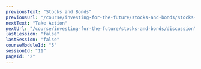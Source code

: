 ```yaml
---
previousText: "Stocks and Bonds"
previousUrl: "/course/investing-for-the-future/stocks-and-bonds/stocks-and-bonds"
nextText: "Take Action"
nextUrl: "/course/investing-for-the-future/stocks-and-bonds/discussion"
lastLession: "false"
lastSession: "false"
courseModuleId: "5"
sessionId: "11"
pageId: "2"
---
```



